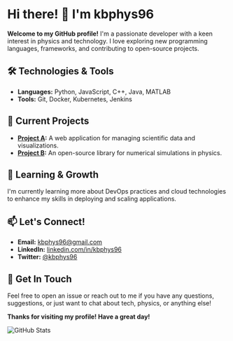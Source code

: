 # Hi there! 👋 I'm kbphys96

**Welcome to my GitHub profile!** I'm a passionate developer with a keen interest in physics and technology. I love exploring new programming languages, frameworks, and contributing to open-source projects. 

## 🛠️ Technologies & Tools

- **Languages:** Python, JavaScript, C++, Java, MATLAB
- **Tools:** Git, Docker, Kubernetes, Jenkins

## 🔭 Current Projects

- **[Project A](https://github.com/kbphys96/project-a):** A web application for managing scientific data and visualizations.
- **[Project B](https://github.com/kbphys96/project-b):** An open-source library for numerical simulations in physics.

## 🌱 Learning & Growth

I'm currently learning more about DevOps practices and cloud technologies to enhance my skills in deploying and scaling applications.

## 📫 Let's Connect!

- **Email:** [kbphys96@gmail.com](mailto:kbphys96@example.com)
- **LinkedIn:** [linkedin.com/in/kbphys96](https://linkedin.com/in/kbphys96)
- **Twitter:** [@kbphys96](https://twitter.com/kbphys96)

## 💬 Get In Touch

Feel free to open an issue or reach out to me if you have any questions, suggestions, or just want to chat about tech, physics, or anything else!

**Thanks for visiting my profile! Have a great day!**

![GitHub Stats](https://github-readme-stats.vercel.app/api?username=kbphys96&show_icons=true&theme=radical)
